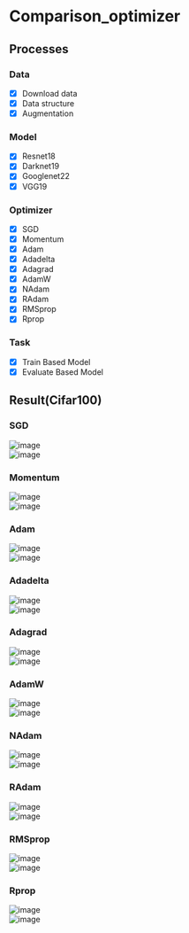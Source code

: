 # Comparison_optimizer
  
## Processes  
### Data  
- [x] Download data  
- [x] Data structure  
- [x] Augmentation  
  
### Model
- [x] Resnet18  
- [x] Darknet19  
- [x] Googlenet22  
- [x] VGG19  
  
### Optimizer
- [x] SGD  
- [x] Momentum  
- [x] Adam  
- [x] Adadelta 
- [x] Adagrad  
- [x] AdamW  
- [x] NAdam  
- [x] RAdam 
- [x] RMSprop  
- [x] Rprop  

### Task  
- [x] Train Based Model  
- [x] Evaluate Based Model

## Result(Cifar100)   
### SGD  
![image](https://github.com/kongbuhaja/CL_project/assets/42567320/dbc2a13d-c8c9-4507-8123-77926e597f3a)  
![image](https://github.com/kongbuhaja/CL_project/assets/42567320/ae853c04-9543-4f3e-ab88-d3ebb81aee90)  

### Momentum  
![image](https://github.com/kongbuhaja/CL_project/assets/42567320/9ccc656c-8ca2-4594-b88d-986527b37d39)  
![image](https://github.com/kongbuhaja/CL_project/assets/42567320/3d2ca8b6-8560-4ea5-ad72-68020d93f9b7)  

### Adam  
![image](https://github.com/kongbuhaja/CL_project/assets/42567320/d2c2a949-47b1-4fea-bdb0-2a7038607b1c)  
![image](https://github.com/kongbuhaja/CL_project/assets/42567320/5c28310f-eb08-4ca2-996f-ab88f6e14a03)  

### Adadelta  
![image](https://github.com/kongbuhaja/CL_project/assets/42567320/562ff5c7-35ce-4bd7-91eb-1f38e1f5180f)  
![image](https://github.com/kongbuhaja/CL_project/assets/42567320/a0a0afc9-f01a-43f6-9a9f-679310ef0df0)  

### Adagrad  
![image](https://github.com/kongbuhaja/CL_project/assets/42567320/e4d807bf-b677-4901-bd31-2ca6069be7b5)  
![image](https://github.com/kongbuhaja/CL_project/assets/42567320/653bee86-9fa7-4049-96e3-e873cf4506c4)  

### AdamW  
![image](https://github.com/kongbuhaja/CL_project/assets/42567320/167b0646-dae1-4d55-b0ee-0d6e8bb327ac)  
![image](https://github.com/kongbuhaja/CL_project/assets/42567320/3048cab1-477d-4e7f-b42a-bd317040c5ab)  

### NAdam  
![image](https://github.com/kongbuhaja/CL_project/assets/42567320/ea4e3bbd-727e-4578-a57f-793046df0111)  
![image](https://github.com/kongbuhaja/CL_project/assets/42567320/6a8c0de4-986a-4c0a-99e3-ca5f5e5b5835) 

### RAdam  
![image](https://github.com/kongbuhaja/CL_project/assets/42567320/3e448955-df92-4d58-860c-54f948ff904b)  
![image](https://github.com/kongbuhaja/CL_project/assets/42567320/8c0603db-0eb0-411f-9f00-597333fc3dd2)  

### RMSprop  
![image](https://github.com/kongbuhaja/CL_project/assets/42567320/867df6e3-5129-4fad-9e27-cf2ac7eeedda)  
![image](https://github.com/kongbuhaja/CL_project/assets/42567320/f3563872-a7bf-4fff-9fea-8394095a478b)  

### Rprop  
![image](https://github.com/kongbuhaja/CL_project/assets/42567320/5f2d98e1-0e04-40fd-a56c-eeda1867ea71)  
![image](https://github.com/kongbuhaja/CL_project/assets/42567320/7cfb2826-2512-47ec-8223-41e2fd19092c)  
